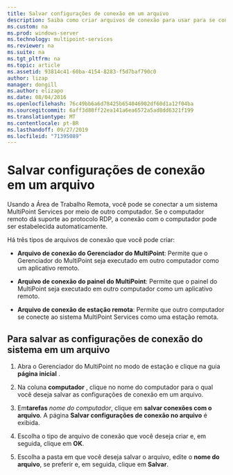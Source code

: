 ```yaml
---
title: Salvar configurações de conexão em um arquivo
description: Saiba como criar arquivos de conexão para usar para se conectar de um computador para outro nos serviços do MultiPoint
ms.custom: na
ms.prod: windows-server
ms.technology: multipoint-services
ms.reviewer: na
ms.suite: na
ms.tgt_pltfrm: na
ms.topic: article
ms.assetid: 93814c41-60ba-4154-8283-f5d7baf790c0
author: lizap
manager: dongill
ms.author: elizapo
ms.date: 08/04/2016
ms.openlocfilehash: 76c49bb6a6d78425b654046902df60d1a12f04ba
ms.sourcegitcommit: 6aff3d88ff22ea141a6ea6572a5ad8dd6321f199
ms.translationtype: MT
ms.contentlocale: pt-BR
ms.lasthandoff: 09/27/2019
ms.locfileid: "71395089"
---
```

# <a name="save-connection-settings-to-file"></a>Salvar configurações de conexão em um arquivo
Usando a Área de Trabalho Remota, você pode se conectar a um sistema MultiPoint Services por meio de outro computador. Se o computador remoto dá suporte ao protocolo RDP, a conexão com o computador pode ser estabelecida automaticamente.  
  
Há três tipos de arquivos de conexão que você pode criar:  
  
- **Arquivo de conexão do Gerenciador do MultiPoint**:  Permite que o Gerenciador do MultiPoint seja executado em outro computador como um aplicativo remoto.  
  
- **Arquivo de conexão do painel do MultiPoint**: Permite que o painel do MultiPoint seja executado em outro computador como um aplicativo remoto.  
  
- **Arquivo de conexão de estação remota**:  Permite que outro computador se conecte ao sistema MultiPoint Services como uma estação remota.  
  
## <a name="to-save-system-connection-settings-to-a-file"></a>Para salvar as configurações de conexão do sistema em um arquivo  
  
1.  Abra o Gerenciador do MultiPoint no modo de estação e clique na guia **página inicial** .  
  
2.  Na coluna **computador** , clique no nome do computador para o qual você deseja salvar as configurações de conexão em um arquivo.  
  
3.  Em**tarefas** *nome do computador*, clique em **salvar conexões com o arquivo**. A página **Salvar configurações de conexão no arquivo** é exibida.  
  
4.  Escolha o tipo de arquivo de conexão que você deseja criar e, em seguida, clique em **OK**.  
  
5.  Escolha a pasta em que você deseja salvar o arquivo, edite o **nome do arquivo**, se preferir e, em seguida, clique em **Salvar**.